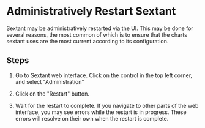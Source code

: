 # Administratively Restart Sextant

Sextant may be administratively restarted via the UI. This may be done
for several reasons, the most common of which is to ensure that the
charts sextant uses are the most current according to its configuration.

## Steps

1. Go to Sextant web interface.  Click on the control in the top left corner,
   and select "Administration"

2. Click on the "Restart" button.

3. Wait for the restart to complete. If you navigate to other parts of the web
   interface, you may see errors while the restart is in progress. These errors
   will resolve on their own when the restart is complete.
